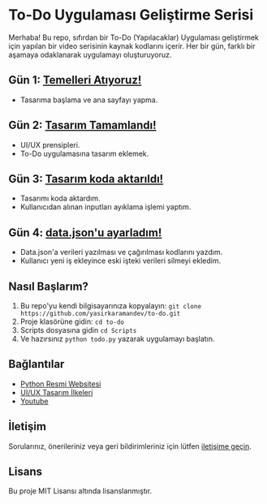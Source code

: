 # To-Do Uygulaması Geliştirme Serisi

Merhaba! Bu repo, sıfırdan bir To-Do (Yapılacaklar) Uygulaması geliştirmek için yapılan bir video serisinin kaynak kodlarını içerir. Her bir gün, farklı bir aşamaya odaklanarak uygulamayı oluşturuyoruz.

## Gün 1: [Temelleri Atıyoruz!](https://www.youtube.com/shorts/g6U9nO-U89A)

- Tasarıma başlama ve ana sayfayı yapma.

## Gün 2: [Tasarım Tamamlandı!](https://www.youtube.com/watch?v=dRFdnL4k3cQ)

- UI/UX prensipleri.
- To-Do uygulamasına tasarım eklemek.

## Gün 3: [Tasarım koda aktarıldı!](https://www.youtube.com/watch?v=ax9rfv3YglY)

- Tasarımı koda aktardım.
- Kullanıcıdan alınan inputları ayıklama işlemi yaptım.

## Gün 4: [data.json'u ayarladım!](https://www.youtube.com/watch?v=DslGdP7H8sk)
- Data.json'a verileri yazılması ve çağırılması kodlarını yazdım.
- Kullanıcı yeni iş ekleyince eski işteki verileri silmeyi ekledim.

## Nasıl Başlarım?

1. Bu repo'yu kendi bilgisayarınıza kopyalayın: `git clone https://github.com/yasirkaramandev/to-do.git`
2. Proje klasörüne gidin: `cd to-do`
3. Scripts dosyasına gidin `cd Scripts`
4. Ve hazırsınız `python todo.py` yazarak uygulamayı başlatın.

## Bağlantılar

- [Python Resmi Websitesi](https://www.python.org/)
- [UI/UX Tasarım İlkeleri](https://www.smashingmagazine.com/2018/01/functional-minimal-web-design/)
- [Youtube](https://www.youtube.com/channel/UCjRGTh9WLtLPdYBwMphjF6w)

## İletişim

Sorularınız, önerileriniz veya geri bildirimleriniz için lütfen [iletişime geçin](https://www.youtube.com/channel/UCjRGTh9WLtLPdYBwMphjF6w).

## Lisans

Bu proje MIT Lisansı altında lisanslanmıştır.
